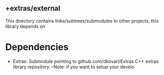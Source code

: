 ## +extras/external
This directory contains links/subtrees/submodules to other projects, this library depends on
# Dependencies
* Extras: Submodule pointing to github.com/dkovari/Extras C++ extras library repository.
	-Note: if you want to setup your develo